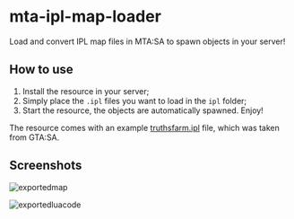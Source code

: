 # mta-ipl-map-loader

Load and convert IPL map files in MTA:SA to spawn objects in your server!

## How to use

1. Install the resource in your server;
2. Simply place the `.ipl` files you want to load in the `ipl` folder;
3. Start the resource, the objects are automatically spawned. Enjoy!

The resource comes with an example [truthsfarm.ipl](/ipl/truthsfarm.ipl) file, which was taken from GTA:SA.

## Screenshots

![exportedmap](https://github.com/Fernando-A-Rocha/mta-ipl-map-loader/assets/34967844/ef7a529a-6821-42f6-b6c7-92ae460bcf4e)

![exportedluacode](https://github.com/Fernando-A-Rocha/mta-ipl-map-loader/assets/34967844/5454391b-616c-4495-a75d-8f3aedda5643)
